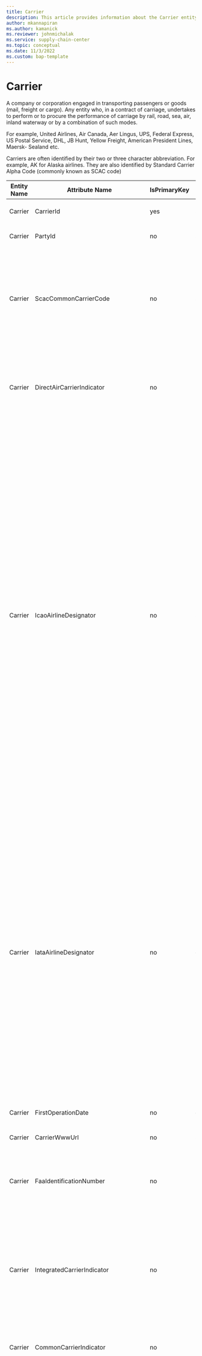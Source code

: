 ```yaml
---
title: Carrier
description: This article provides information about the Carrier entity.
author: mkannapiran
ms.author: kamanick
ms.reviewer: johnmichalak
ms.service: supply-chain-center
ms.topic: conceptual
ms.date: 11/3/2022
ms.custom: bap-template
---
```


# Carrier

A company or corporation engaged in transporting passengers or goods (mail, freight or cargo). Any entity who, in a contract of carriage, undertakes to perform or to procure the performance of carriage by rail, road, sea, air, inland waterway or by a combination of such modes.

For example, United Airlines, Air Canada, Aer Lingus, UPS, Federal Express, US Postal Service, DHL, JB Hunt, Yellow Freight, American President Lines, Maersk- Sealand etc.

Carriers are often identified by their two or three character abbreviation. For example, AK for Alaska airlines. They are also identified by Standard Carrier Alpha Code (commonly known as SCAC code)

| **Entity Name** | **Attribute Name** | **IsPrimaryKey** | **Data Type** | **Data Length** | **Description** |
| --- | --- | --- | --- | --- | --- |
| Carrier | CarrierId | yes | string | 36 | The unique identifier of a Carrier. |
| Carrier | PartyId | no | string | 36 | The unique identifier of a Party. |
| Carrier | ScacCommonCarrierCode | no | string | 4 | Standard Carrier Abbreviation Code identifying an individual common carrier. A three-letter carrier code followed by a suffix identifies the carrier's equipment. A suffix of "U" is a container and "C" is a chassis. |
| Carrier | DirectAirCarrierIndicator | no | boolean | 1 | An air carrier that operates airplanes on a scheduled or contract (charter) basis, or both, and provides transportation for a charge. An airline as opposed to a freight forwarder. |
| Carrier | IcaoAirlineDesignator | no | string | 3 | The ICAO airline designator is a code assigned by the International Civil Aviation Organization (ICAO) to aircraft operating agencies, aeronautical authorities, and services related to international aviation, each of whom is allocated both a three-letter designator and a telephony designator. These codes are unique by airline, unlike the IATA airline designator codes (see section above). The designators are listed in ICAO Document 8585: Designators for Aircraft Operating Agencies, Aeronautical Authorities and Services.</br></br>An example is:</br>Operator: American Airlines</br> Three-letter designator: AAL (the original ICAO-two-letter-designator AA was used until 1987 and is also the IATA code of the airline)</br> Telephony designator: AMERICAN |
| Carrier | IataAirlineDesignator | no | decimal | 3 | The IATA three-number airline accounting code and airline prefix code.</br></br> As per the provisions of IATA Resolution 767, a company may qualify for:</br>- A three-numeric airline accounting code for use on passenger traffic documents if engaged in providing passenger transportation services only.</br>- A three-numeric airline prefix code for use on cargo traffic documents if providing cargo transportation services only.</br>- An identical three-numeric airline accounting code and a three-numeric airline prefix code if providing both passenger and cargo transportation services. |
| Carrier | FirstOperationDate | no | date | 8 | The date that the Carrier was first in operation. |
| Carrier | CarrierWwwUrl | no | string | 2083 | The URL (website address) of the Carrier. |
| Carrier | FaaIdentificationNumber | no | integer |   | A unique identifier given to an air carrier by the FAA once they have successfully completed a security training program. |
| Carrier | IntegratedCarrierIndicator | no | boolean | 1 | A carrier that provides door-to-door air cargo transportation using its own or contracted airplanes and motor trucks, and performs this service under the authority of a singe air waybill (For example United Parcel Service and Federal Express). |
| Carrier | CommonCarrierIndicator | no | boolean | 1 | A transportation company which provides service to the general public at published rates. |
| Carrier | DunBradstreetGlobalUltimate | no | boolean | 1 | There are eight (8) types of business relationships defined in D&B WorldBase:</br></br> Single Location Subsidiary: A single location subsidiary has reporting responsibilities to its parent; however, it does not have branches or subsidiaries reporting to it. Do not confuse this with a stand-alone business which is titled "single location" and is not part of a corporate family.</br></br>Headquarters: A headquarters is a business establishment that has branches or divisions reporting to it, and is financially responsible for those branches or divisions. If the headquarters is more that 50% owned by another corporation, it also will be a subsidiary. If it owns more that 50% of another corporation, then it is also a parent.</br></br>Branch: A branch is a secondary location of its headquarters. It has no legal responsibility for its debts, even though bills may be paid from the branch location. It will have the same legal business name as its headquarters, although branches frequently operate under a different trade style than the headquarters establishment. A branch may be located at the same address as the headquarters if it has a unique trade style. In such cases, the branch may appear to be a duplicate with a different D-U-N-S number than the headquarters record, which may confuse customers if they don't purchase the trade style field.</br></br>Division: A division, like a branch, is a secondary location of a business. However, a division carries out specific business operations related to the headquarters under a divisional name. Divisions look similar to branches in D&B WorldBase and carry a branch code.</br></br>Subsidiary: A subsidiary is a corporation that is more than 50% owned by another corporation and will have a different legal business name from its parent company. A subsidiary may have branches and/or subsidiaries of its own. If it does, then its D-U-N-S Number appears in the headquarter/parent D-U-N-S Number field of its children.</br></br>Parent: A parent is a corporation that owns more than 50 percent of another corporation. The parent company also may be a subsidiary of another corporation. If the parent also has branches, then it is also a headquarters.</br></br>Domestic Ultimate: The Domestic Ultimate is a subsidiary within the global family tree which is the highest ranking member within a specific country.</br></br>Global Ultimate: The Global Ultimate is the top most responsible entity within the global family tree. The Global Ultimate may have branches and/or subsidiaries reporting directly or indirectly to it. |
| Carrier | DunBradstreetUltimate | no | boolean | 1 | There are eight (8) types of business relationships defined in D&B WorldBase:</br></br> Single Location Subsidiary: A single location subsidiary has reporting responsibilities to its parent; however, it does not have branches or subsidiaries reporting to it. Do not confuse this with a stand-alone business which is titled "single location" and is not part of a corporate family.</br></br>Headquarters: A headquarters is a business establishment that has branches or divisions reporting to it, and is financially responsible for those branches or divisions. If the headquarters is more that 50% owned by another corporation, it also will be a subsidiary. If it owns more that 50% of another corporation, then it is also a parent.</br></br>Branch: A branch is a secondary location of its headquarters. It has no legal responsibility for its debts, even though bills may be paid from the branch location. It will have the same legal business name as its headquarters, although branches frequently operate under a different trade style than the headquarters establishment. A branch may be located at the same address as the headquarters if it has a unique trade style. In such cases, the branch may appear to be a duplicate with a different D-U-N-S number than the headquarters record, which may confuse customers if they don't purchase the trade style field.</br></br>Division: A division, like a branch, is a secondary location of a business. However, a division carries out specific business operations related to the headquarters under a divisional name. Divisions look similar to branches in D&B WorldBase and carry a branch code.</br></br>Subsidiary: A subsidiary is a corporation that is more than 50% owned by another corporation and will have a different legal business name from its parent company. A subsidiary may have branches and/or subsidiaries of its own. If it does, then its D-U-N-S Number appears in the headquarter/parent D-U-N-S Number field of its children.</br></br>Parent: A parent is a corporation that owns more than 50 percent of another corporation. The parent company also may be a subsidiary of another corporation. If the parent also has branches, then it is also a headquarters.</br></br>Domestic Ultimate: The Domestic Ultimate is a subsidiary within the global family tree which is the highest ranking member within a specific country.</br></br>Global Ultimate: The Global Ultimate is the top most responsible entity within the global family tree. The Global Ultimate may have branches and/or subsidiaries reporting directly or indirectly to it. |
| Carrier | IataCarrierIndicator | no | boolean | 1 | An airline which is a member of IATA and may accept, carry, and bill for air shipments. Intra-US counterpart is ATA. |
| Carrier | CustomAttributes | no | string | 4000 |   |
| Carrier | UnapprovedIndirectAirCarrierIndicator | no | boolean | 1 | An indirect air carrier who has not completed the FAA security training program and does not have an FAA identification number. |
| Carrier | CarrierTypeId | no | string | 36 | The unique identifier of a Carrier Type. |
| Carrier | CarrierName | no | string | 128 | The name of a Carrier. |
